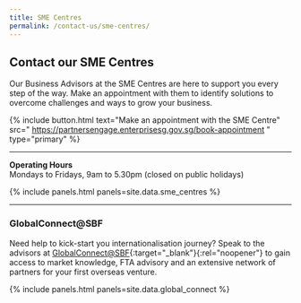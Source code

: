 ```yaml
---
title: SME Centres
permalink: /contact-us/sme-centres/
---
```


## Contact our SME Centres

Our Business Advisors at the SME Centres are here to support you every step of the way. Make an appointment with them to identify solutions to overcome challenges and ways to grow your business.

{% include button.html text="Make an appointment with the SME Centre" src="
https://partnersengage.enterprisesg.gov.sg/book-appointment
" type="primary" %}

---

**Operating Hours**
<br>Mondays to Fridays, 9am to 5.30pm (closed on public holidays)
<br>

{% include panels.html panels=site.data.sme_centres %}

---

### GlobalConnect@SBF

Need help to kick-start you internationalisation journey? Speak to the advisors at [GlobalConnect@SBF](https://globalconnect.sbf.org.sg/){:target="\_blank"}{:rel="noopener"} to gain access to market knowledge, FTA advisory and an extensive network of partners for your first overseas venture.

{% include panels.html panels=site.data.global_connect %}
